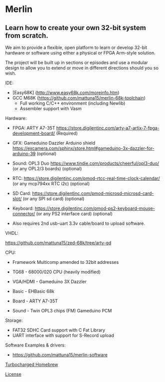 # Merlin
## Learn how to create your own 32-bit system from scratch.

We aim to provide a flexible, open platform to learn or develop 32-bit hardware or software using either a physical or FPGA Arm-style solution.

The project will be built up in sections or episodes and use a modular design to allow you to extend or move in different directions should you so wish.

IDE: 
* [Easy68K] (http://www.easy68k.com/moreinfo.htm)
* GCC M68K  (https://github.com/mattuna15/merlin-68k-toolchain)
  - Full working C/C++ environment (including Newlib) 
  - Assembler support with Vasm
  
Hardware:

- FPGA: ARTY A7-35T https://store.digilentinc.com/arty-a7-artix-7-fpga-development-board/ (Required)
- GFX: Gameduino Dazzler Arduino shield https://excamera.com/sphinx/store.html#gameduino-3x-dazzler-for-arduino-39 (optional)
- Sound: OPL3 Duo https://www.tindie.com/products/cheerful/opl3-duo/ (or any OPL2/3 boards) (optional)
- RTC: https://store.digilentinc.com/pmod-rtcc-real-time-clock-calendar/ (or any mcp794xx RTC i2c) (optional)
- SD Card: https://store.digilentinc.com/pmod-microsd-microsd-card-slot/ (or any SPI sd card) (optional)
- Keyboard: https://store.digilentinc.com/pmod-ps2-keyboard-mouse-connector/ (or any PS2 interface card) (optional)

- Also requires 2nd usb-uart 3.3v cable/board to upload software.


VHDL:

https://github.com/mattuna15/zed-68k/tree/arty-gd

CPU:

* Framework Multicomp amended to 32bit addresses

* TG68 - 68000/020 CPU (heavily modified)

* VGA/HDMI - Gameduino 3X Dazzler

* Basic - EHBasic 68k

* Board - ARTY A7-35T

* Sound - Twin OPL3 chips (FM) Gameduino PCM

Storage:

* FAT32 SDHC Card support with C Fat Library
* UART interface with support for S-Record upload

Software Examples & drivers:
* https://github.com/mattuna15/merlin-software



[Turbocharged Homebrew](https://www.facebook.com/groups/1609879555846636/)

[License](https://raw.githubusercontent.com/mattuna15/merlin/master/LICENSE)
